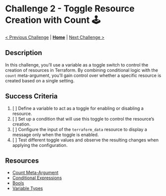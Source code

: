 # Challenge 2 - Toggle Resource Creation with Count 🕹️

[< Previous Challenge](./challenge1.md) | **[Home](./introduction.md)** | [Next Challenge >](./challenge3.md)

## Description

In this challenge, you’ll use a variable as a toggle switch to control the creation of resources in Terraform. By combining conditional logic with the `count` meta-argument, you’ll gain control over whether a specific resource is created based on a single setting.

## Success Criteria

1. [ ] Define a variable to act as a toggle for enabling or disabling a resource.
2. [ ] Set up a condition that will use this toggle to control the resource’s creation.
3. [ ] Configure the input of the `terraform_data` resource to display a message only when the toggle is enabled.
4. [ ] Test different toggle values and observe the resulting changes when applying the configuration.

## Resources

- [Count Meta-Argument](https://developer.hashicorp.com/terraform/language/meta-arguments/count)
- [Conditional Expressions](https://developer.hashicorp.com/terraform/language/expressions/conditionals)
- [Bools](https://developer.hashicorp.com/terraform/language/expressions/types#bools)
- [Variable Types](https://developer.hashicorp.com/terraform/language/values/variables#type-constraints)
